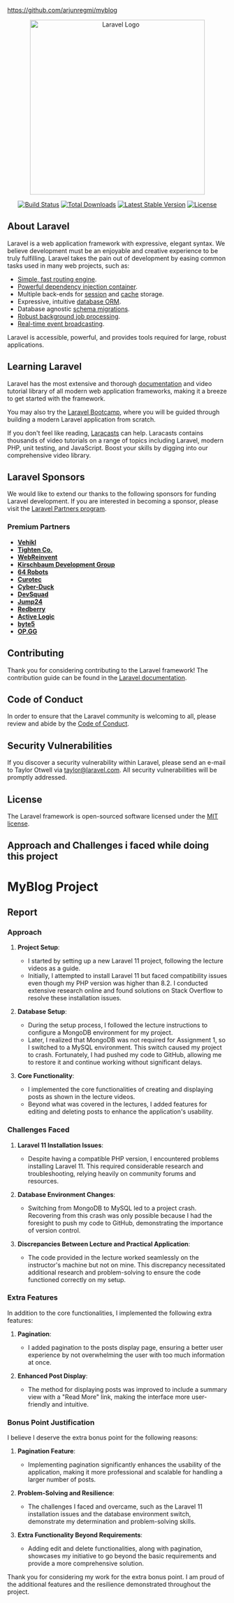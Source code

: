 https://github.com/arjunregmi/myblog

<p align="center"><a href="https://laravel.com" target="_blank"><img src="https://raw.githubusercontent.com/laravel/art/master/logo-lockup/5%20SVG/2%20CMYK/1%20Full%20Color/laravel-logolockup-cmyk-red.svg" width="400" alt="Laravel Logo"></a></p>

<p align="center">
<a href="https://github.com/laravel/framework/actions"><img src="https://github.com/laravel/framework/workflows/tests/badge.svg" alt="Build Status"></a>
<a href="https://packagist.org/packages/laravel/framework"><img src="https://img.shields.io/packagist/dt/laravel/framework" alt="Total Downloads"></a>
<a href="https://packagist.org/packages/laravel/framework"><img src="https://img.shields.io/packagist/v/laravel/framework" alt="Latest Stable Version"></a>
<a href="https://packagist.org/packages/laravel/framework"><img src="https://img.shields.io/packagist/l/laravel/framework" alt="License"></a>
</p>

## About Laravel

Laravel is a web application framework with expressive, elegant syntax. We believe development must be an enjoyable and creative experience to be truly fulfilling. Laravel takes the pain out of development by easing common tasks used in many web projects, such as:

-   [Simple, fast routing engine](https://laravel.com/docs/routing).
-   [Powerful dependency injection container](https://laravel.com/docs/container).
-   Multiple back-ends for [session](https://laravel.com/docs/session) and [cache](https://laravel.com/docs/cache) storage.
-   Expressive, intuitive [database ORM](https://laravel.com/docs/eloquent).
-   Database agnostic [schema migrations](https://laravel.com/docs/migrations).
-   [Robust background job processing](https://laravel.com/docs/queues).
-   [Real-time event broadcasting](https://laravel.com/docs/broadcasting).

Laravel is accessible, powerful, and provides tools required for large, robust applications.

## Learning Laravel

Laravel has the most extensive and thorough [documentation](https://laravel.com/docs) and video tutorial library of all modern web application frameworks, making it a breeze to get started with the framework.

You may also try the [Laravel Bootcamp](https://bootcamp.laravel.com), where you will be guided through building a modern Laravel application from scratch.

If you don't feel like reading, [Laracasts](https://laracasts.com) can help. Laracasts contains thousands of video tutorials on a range of topics including Laravel, modern PHP, unit testing, and JavaScript. Boost your skills by digging into our comprehensive video library.

## Laravel Sponsors

We would like to extend our thanks to the following sponsors for funding Laravel development. If you are interested in becoming a sponsor, please visit the [Laravel Partners program](https://partners.laravel.com).

### Premium Partners

-   **[Vehikl](https://vehikl.com/)**
-   **[Tighten Co.](https://tighten.co)**
-   **[WebReinvent](https://webreinvent.com/)**
-   **[Kirschbaum Development Group](https://kirschbaumdevelopment.com)**
-   **[64 Robots](https://64robots.com)**
-   **[Curotec](https://www.curotec.com/services/technologies/laravel/)**
-   **[Cyber-Duck](https://cyber-duck.co.uk)**
-   **[DevSquad](https://devsquad.com/hire-laravel-developers)**
-   **[Jump24](https://jump24.co.uk)**
-   **[Redberry](https://redberry.international/laravel/)**
-   **[Active Logic](https://activelogic.com)**
-   **[byte5](https://byte5.de)**
-   **[OP.GG](https://op.gg)**

## Contributing

Thank you for considering contributing to the Laravel framework! The contribution guide can be found in the [Laravel documentation](https://laravel.com/docs/contributions).

## Code of Conduct

In order to ensure that the Laravel community is welcoming to all, please review and abide by the [Code of Conduct](https://laravel.com/docs/contributions#code-of-conduct).

## Security Vulnerabilities

If you discover a security vulnerability within Laravel, please send an e-mail to Taylor Otwell via [taylor@laravel.com](mailto:taylor@laravel.com). All security vulnerabilities will be promptly addressed.

## License

The Laravel framework is open-sourced software licensed under the [MIT license](https://opensource.org/licenses/MIT).

## Approach and Challenges i faced while doing this project

# MyBlog Project

## Report

### Approach

1. **Project Setup**:

    - I started by setting up a new Laravel 11 project, following the lecture videos as a guide.
    - Initially, I attempted to install Laravel 11 but faced compatibility issues even though my PHP version was higher than 8.2. I conducted extensive research online and found solutions on Stack Overflow to resolve these installation issues.

2. **Database Setup**:

    - During the setup process, I followed the lecture instructions to configure a MongoDB environment for my project.
    - Later, I realized that MongoDB was not required for Assignment 1, so I switched to a MySQL environment. This switch caused my project to crash. Fortunately, I had pushed my code to GitHub, allowing me to restore it and continue working without significant delays.

3. **Core Functionality**:
    - I implemented the core functionalities of creating and displaying posts as shown in the lecture videos.
    - Beyond what was covered in the lectures, I added features for editing and deleting posts to enhance the application's usability.

### Challenges Faced

1. **Laravel 11 Installation Issues**:

    - Despite having a compatible PHP version, I encountered problems installing Laravel 11. This required considerable research and troubleshooting, relying heavily on community forums and resources.

2. **Database Environment Changes**:

    - Switching from MongoDB to MySQL led to a project crash. Recovering from this crash was only possible because I had the foresight to push my code to GitHub, demonstrating the importance of version control.

3. **Discrepancies Between Lecture and Practical Application**:
    - The code provided in the lecture worked seamlessly on the instructor's machine but not on mine. This discrepancy necessitated additional research and problem-solving to ensure the code functioned correctly on my setup.

### Extra Features

In addition to the core functionalities, I implemented the following extra features:

1. **Pagination**:

    - I added pagination to the posts display page, ensuring a better user experience by not overwhelming the user with too much information at once.

2. **Enhanced Post Display**:
    - The method for displaying posts was improved to include a summary view with a "Read More" link, making the interface more user-friendly and intuitive.

### Bonus Point Justification

I believe I deserve the extra bonus point for the following reasons:

1. **Pagination Feature**:

    - Implementing pagination significantly enhances the usability of the application, making it more professional and scalable for handling a larger number of posts.

2. **Problem-Solving and Resilience**:

    - The challenges I faced and overcame, such as the Laravel 11 installation issues and the database environment switch, demonstrate my determination and problem-solving skills.

3. **Extra Functionality Beyond Requirements**:
    - Adding edit and delete functionalities, along with pagination, showcases my initiative to go beyond the basic requirements and provide a more comprehensive solution.

Thank you for considering my work for the extra bonus point. I am proud of the additional features and the resilience demonstrated throughout the project.
